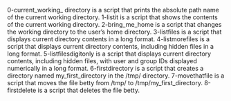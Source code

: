 0-current_working_ directory is a script that prints the absolute path name of the current working directory.
1-listit is a script that shows the contents of the current working directory.
2-bring_me_home is a script that changes the working directory to the user’s home directory.
3-listfiles is a script that displays current directory contents in a long format.
4-listmorefiles is a script that displays current directory contents, including hidden files in a long format.
5-listfilesdigitonly is a script that displays current directory contents, including hidden files, with user and group IDs displayed numerically in a long format.
6-firstdirectory is a script that creates a directory named my_first_directory in the /tmp/ directory.
7-movethatfile is a script that moves the file betty from /tmp/ to /tmp/my_first_directory.
8-firstdelete is a script that deletes the file betty.
